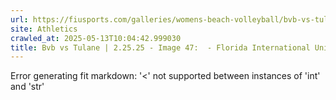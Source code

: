 ```yaml
---
url: https://fiusports.com/galleries/womens-beach-volleyball/bvb-vs-tulane-2-25-25/image-47/355/62600
site: Athletics
crawled_at: 2025-05-13T10:04:42.999030
title: Bvb vs Tulane | 2.25.25 - Image 47:  - Florida International University
---
```


Error generating fit markdown: '<' not supported between instances of 'int' and 'str'